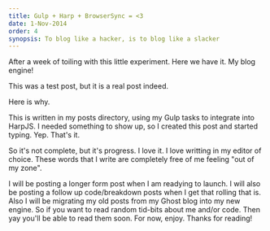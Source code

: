 ```yaml
---
title: Gulp + Harp + BrowserSync = <3
date: 1-Nov-2014
order: 4
synopsis: To blog like a hacker, is to blog like a slacker
---
```


After a week of toiling with this little experiment. Here we have it. My blog engine!

This was a test post, but it is a real post indeed.

Here is why.

This is written in my posts directory, using my Gulp tasks to integrate into HarpJS.
I needed something to show up, so I created this post and started typing. Yep. That's it.

So it's not complete, but it's progress. I love it. I love writting in my editor of choice. These words that I write
are completely free of me feeling "out of my zone".

I will be posting a longer form post when I am readying to launch. I will also be posting a follow up code/breakdown posts when I get that rolling that is.
Also I will be migrating my old posts from my Ghost blog into my new engine. So if you want to read random tid-bits about me and/or code. Then yay you'll be able to read them soon.
For now, enjoy. Thanks for reading!

